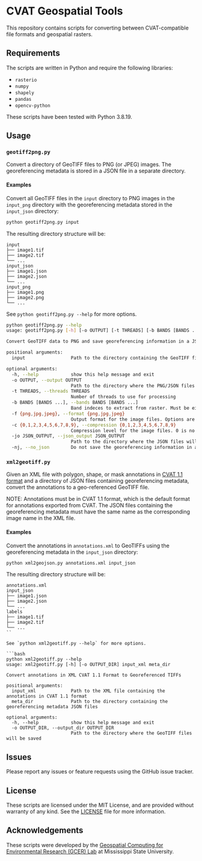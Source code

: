 # CVAT Geospatial Tools
This repository contains scripts for converting between CVAT-compatible file formats and geospatial rasters. 

## Requirements
The scripts are written in Python and require the following libraries:

- `rasterio`
- `numpy`
- `shapely`
- `pandas`
- `opencv-python`

These scripts have been tested with Python 3.8.19.

## Usage

### `geotiff2png.py`

Convert a directory of GeoTIFF files to PNG (or JPEG) images. The georeferencing metadata is stored in a JSON file in a separate directory.

#### Examples

Convert all GeoTIFF files in the `input` directory to PNG images in the `input_png` directory with the georeferencing metadata stored in the `input_json` directory:

```bash
python geotiff2png.py input
```

The resulting directory structure will be:

```
input
├── image1.tif
├── image2.tif
└── ...
input_json
├── image1.json
├── image2.json
└── ...
input_png
├── image1.png
├── image2.png
└── ...
```

See `python geotiff2png.py --help` for more options.

```bash
python geotiff2png.py --help
usage: geotiff2png.py [-h] [-o OUTPUT] [-t THREADS] [-b BANDS [BANDS ...]] [-f {png,jpg,jpeg}] [-c {0,1,2,3,4,5,6,7,8,9}] [-jo JSON_OUTPUT] [-nj] input

Convert GeoTIFF data to PNG and save georeferencing information in a JSON file

positional arguments:
  input                 Path to the directory containing the GeoTIFF files

optional arguments:
  -h, --help            show this help message and exit
  -o OUTPUT, --output OUTPUT
                        Path to the directory where the PNG/JSON files will be saved
  -t THREADS, --threads THREADS
                        Number of threads to use for processing
  -b BANDS [BANDS ...], --bands BANDS [BANDS ...]
                        Band indeces to extract from raster. Must be either 1 or 3 bands. Default is 1 2 3.
  -f {png,jpg,jpeg}, --format {png,jpg,jpeg}
                        Output format for the image files. Options are png, jpg, and jpeg. Default is png.
  -c {0,1,2,3,4,5,6,7,8,9}, --compression {0,1,2,3,4,5,6,7,8,9}
                        Compression level for the image files. 0 is no compression, 9 is maximum compression. Default is 3.
  -jo JSON_OUTPUT, --json_output JSON_OUTPUT
                        Path to the directory where the JSON files will be saved
  -nj, --no_json        Do not save the georeferencing information in a JSON file. Default is False
```

### `xml2geotiff.py`

Given an XML file with polygon, shape, or mask annotations in [CVAT 1.1 format](https://docs.cvat.ai/docs/manual/advanced/xml_format/#version-11) and a directory of JSON files containing georeferencing metadata, convert the annotations to a geo-referenced GeoTIFF file.

NOTE: Annotations must be in CVAT 1.1 format, which is the default format for annotations exported from CVAT. The JSON files containing the georeferencing metadata must have the same name as the corresponding image name in the XML file.

#### Examples

Convert the annotations in `annotations.xml` to GeoTIFFs using the georeferencing metadata in the `input_json` directory:

```bash
python xml2geojson.py annotations.xml input_json
```

The resulting directory structure will be:

```
annotations.xml
input_json
├── image1.json
├── image2.json
└── ...
labels
├── image1.tif
├── image2.tif
└── ...
``

See `python xml2geotiff.py --help` for more options.

```bash
python xml2geotiff.py --help
usage: xml2geotiff.py [-h] [-o OUTPUT_DIR] input_xml meta_dir

Convert annotations in XML CVAT 1.1 Format to Georeferenced TIFFs

positional arguments:
  input_xml             Path to the XML file containing the annotations in CVAT 1.1 format
  meta_dir              Path to the directory containing the georeferencing metadata JSON files

optional arguments:
  -h, --help            show this help message and exit
  -o OUTPUT_DIR, --output_dir OUTPUT_DIR
                        Path to the directory where the GeoTIFF files will be saved
```

## Issues

Please report any issues or feature requests using the GitHub issue tracker.

## License

These scripts are licensed under the MIT License, and are provided without warranty of any kind. See the [LICENSE](LICENSE) file for more information.

## Acknowledgements

These scripts were developed by the [Geospatial Computing for Environmental Research (GCER) Lab](https://www.gcerlab.com/) at Mississippi State University. 
